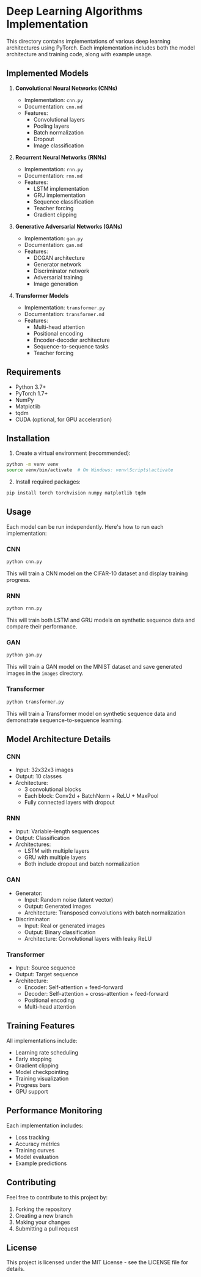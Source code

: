 # Deep Learning Algorithms Implementation

This directory contains implementations of various deep learning architectures using PyTorch. Each implementation includes both the model architecture and training code, along with example usage.

## Implemented Models

1. **Convolutional Neural Networks (CNNs)**
   - Implementation: `cnn.py`
   - Documentation: `cnn.md`
   - Features:
     - Convolutional layers
     - Pooling layers
     - Batch normalization
     - Dropout
     - Image classification

2. **Recurrent Neural Networks (RNNs)**
   - Implementation: `rnn.py`
   - Documentation: `rnn.md`
   - Features:
     - LSTM implementation
     - GRU implementation
     - Sequence classification
     - Teacher forcing
     - Gradient clipping

3. **Generative Adversarial Networks (GANs)**
   - Implementation: `gan.py`
   - Documentation: `gan.md`
   - Features:
     - DCGAN architecture
     - Generator network
     - Discriminator network
     - Adversarial training
     - Image generation

4. **Transformer Models**
   - Implementation: `transformer.py`
   - Documentation: `transformer.md`
   - Features:
     - Multi-head attention
     - Positional encoding
     - Encoder-decoder architecture
     - Sequence-to-sequence tasks
     - Teacher forcing

## Requirements

- Python 3.7+
- PyTorch 1.7+
- NumPy
- Matplotlib
- tqdm
- CUDA (optional, for GPU acceleration)

## Installation

1. Create a virtual environment (recommended):
```bash
python -m venv venv
source venv/bin/activate  # On Windows: venv\Scripts\activate
```

2. Install required packages:
```bash
pip install torch torchvision numpy matplotlib tqdm
```

## Usage

Each model can be run independently. Here's how to run each implementation:

### CNN
```bash
python cnn.py
```
This will train a CNN model on the CIFAR-10 dataset and display training progress.

### RNN
```bash
python rnn.py
```
This will train both LSTM and GRU models on synthetic sequence data and compare their performance.

### GAN
```bash
python gan.py
```
This will train a GAN model on the MNIST dataset and save generated images in the `images` directory.

### Transformer
```bash
python transformer.py
```
This will train a Transformer model on synthetic sequence data and demonstrate sequence-to-sequence learning.

## Model Architecture Details

### CNN
- Input: 32x32x3 images
- Output: 10 classes
- Architecture:
  - 3 convolutional blocks
  - Each block: Conv2d + BatchNorm + ReLU + MaxPool
  - Fully connected layers with dropout

### RNN
- Input: Variable-length sequences
- Output: Classification
- Architectures:
  - LSTM with multiple layers
  - GRU with multiple layers
  - Both include dropout and batch normalization

### GAN
- Generator:
  - Input: Random noise (latent vector)
  - Output: Generated images
  - Architecture: Transposed convolutions with batch normalization
- Discriminator:
  - Input: Real or generated images
  - Output: Binary classification
  - Architecture: Convolutional layers with leaky ReLU

### Transformer
- Input: Source sequence
- Output: Target sequence
- Architecture:
  - Encoder: Self-attention + feed-forward
  - Decoder: Self-attention + cross-attention + feed-forward
  - Positional encoding
  - Multi-head attention

## Training Features

All implementations include:
- Learning rate scheduling
- Early stopping
- Gradient clipping
- Model checkpointing
- Training visualization
- Progress bars
- GPU support

## Performance Monitoring

Each implementation includes:
- Loss tracking
- Accuracy metrics
- Training curves
- Model evaluation
- Example predictions

## Contributing

Feel free to contribute to this project by:
1. Forking the repository
2. Creating a new branch
3. Making your changes
4. Submitting a pull request

## License

This project is licensed under the MIT License - see the LICENSE file for details. 